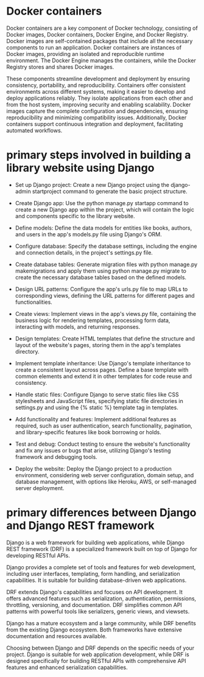 # Docker containers

Docker containers are a key component of Docker technology, consisting of Docker images, Docker containers, Docker Engine, and Docker Registry. Docker images are self-contained packages that include all the necessary components to run an application. Docker containers are instances of Docker images, providing an isolated and reproducible runtime environment. The Docker Engine manages the containers, while the Docker Registry stores and shares Docker images.

These components streamline development and deployment by ensuring consistency, portability, and reproducibility. Containers offer consistent environments across different systems, making it easier to develop and deploy applications reliably. They isolate applications from each other and from the host system, improving security and enabling scalability. Docker images capture the complete configuration and dependencies, ensuring reproducibility and minimizing compatibility issues. Additionally, Docker containers support continuous integration and deployment, facilitating automated workflows.


# primary steps involved in building a library website using Django

* Set up Django project: Create a new Django project using the django-admin startproject command to generate the basic project structure.

* Create Django app: Use the python manage.py startapp command to create a new Django app within the project, which will contain the logic and components specific to the library website.

* Define models: Define the data models for entities like books, authors, and users in the app's models.py file using Django's ORM.

* Configure database: Specify the database settings, including the engine and connection details, in the project's settings.py file.

* Create database tables: Generate migration files with python manage.py makemigrations and apply them using python manage.py migrate to create the necessary database tables based on the defined models.

* Design URL patterns: Configure the app's urls.py file to map URLs to corresponding views, defining the URL patterns for different pages and functionalities.

* Create views: Implement views in the app's views.py file, containing the business logic for rendering templates, processing form data, interacting with models, and returning responses.

* Design templates: Create HTML templates that define the structure and layout of the website's pages, storing them in the app's templates directory.

* Implement template inheritance: Use Django's template inheritance to create a consistent layout across pages. Define a base template with common elements and extend it in other templates for code reuse and consistency.

* Handle static files: Configure Django to serve static files like CSS stylesheets and JavaScript files, specifying static file directories in settings.py and using the {% static %} template tag in templates.

* Add functionality and features: Implement additional features as required, such as user authentication, search functionality, pagination, and library-specific features like book borrowing or holds.

* Test and debug: Conduct testing to ensure the website's functionality and fix any issues or bugs that arise, utilizing Django's testing framework and debugging tools.

* Deploy the website: Deploy the Django project to a production environment, considering web server configuration, domain setup, and database management, with options like Heroku, AWS, or self-managed server deployment.

# primary differences between Django and Django REST framework

 Django is a web framework for building web applications, while Django REST framework (DRF) is a specialized framework built on top of Django for developing RESTful APIs.

Django provides a complete set of tools and features for web development, including user interfaces, templating, form handling, and serialization capabilities. It is suitable for building database-driven web applications.

DRF extends Django's capabilities and focuses on API development. It offers advanced features such as serialization, authentication, permissions, throttling, versioning, and documentation. DRF simplifies common API patterns with powerful tools like serializers, generic views, and viewsets.

Django has a mature ecosystem and a large community, while DRF benefits from the existing Django ecosystem. Both frameworks have extensive documentation and resources available.

Choosing between Django and DRF depends on the specific needs of your project. Django is suitable for web application development, while DRF is designed specifically for building RESTful APIs with comprehensive API features and enhanced serialization capabilities.
